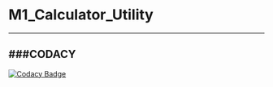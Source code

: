 # M1_Calculator_Utility
-----------------------------------------------------------------------------------------------------------------------------------------------------------------------------------

###CODACY
-----------------------------------------------------------------------------------------------------------------------------------------------------------------------------------

[![Codacy Badge](https://app.codacy.com/project/badge/Grade/ae029929b3154d05a02292f50ff79a50)](https://www.codacy.com/gh/AmolKulkarni00/M1_Calculator_Utility/dashboard?utm_source=github.com&amp;utm_medium=referral&amp;utm_content=AmolKulkarni00/M1_Calculator_Utility&amp;utm_campaign=Badge_Grade)
